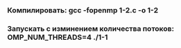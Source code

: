 ### Компилировать: gcc -fopenmp 1-2.c -o 1-2
### Запускать с изминением количества потоков: OMP_NUM_THREADS=4 ./1-1